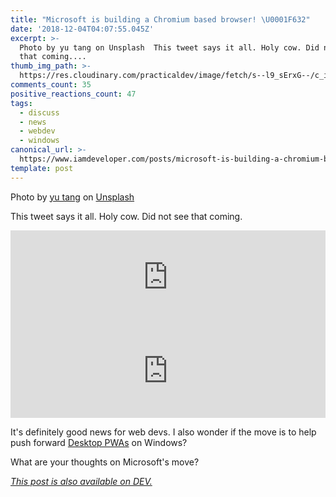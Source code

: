 ```yaml
---
title: "Microsoft is building a Chromium based browser! \U0001F632"
date: '2018-12-04T04:07:55.045Z'
excerpt: >-
  Photo by yu tang on Unsplash  This tweet says it all. Holy cow. Did not see
  that coming....
thumb_img_path: >-
  https://res.cloudinary.com/practicaldev/image/fetch/s--l9_sErxG--/c_imagga_scale,f_auto,fl_progressive,h_420,q_auto,w_1000/https://thepracticaldev.s3.amazonaws.com/i/p09ju49ekcwpgi77vgs4.jpg
comments_count: 35
positive_reactions_count: 47
tags:
  - discuss
  - news
  - webdev
  - windows
canonical_url: >-
  https://www.iamdeveloper.com/posts/microsoft-is-building-a-chromium-based-browser-2nca/
template: post
---
```



Photo by [yu tang](https://unsplash.com/@tangyu) on [Unsplash](https://unsplash.com)

This tweet says it all. Holy cow. Did not see that coming.


<iframe class="liquidTag" src="https://dev.to/embed/twitter?args=1069803607170695169" style="border: 0; width: 100%;"></iframe>


<iframe class="liquidTag" src="https://dev.to/embed/twitter?args=1069762090708160513" style="border: 0; width: 100%;"></iframe>


It's definitely good news for web devs. I also wonder if the move is to help push forward [Desktop PWAs](https://medium.com/dailyjs/goodbye-electron-hello-desktop-pwas-f316b8f39882) on Windows?

What are your thoughts on Microsoft's move?

*[This post is also available on DEV.](https://dev.to/nickytonline/microsoft-is-building-a-chromium-based-browser-2nca)*


<script>
const parent = document.getElementsByTagName('head')[0];
const script = document.createElement('script');
script.type = 'text/javascript';
script.src = 'https://cdnjs.cloudflare.com/ajax/libs/iframe-resizer/4.1.1/iframeResizer.min.js';
script.charset = 'utf-8';
script.onload = function() {
    window.iFrameResize({}, '.liquidTag');
};
parent.appendChild(script);
</script>    
